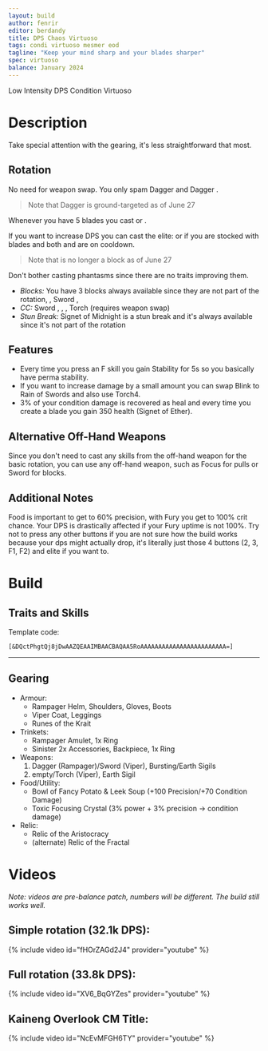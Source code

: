 ```yaml
---
layout: build
author: fenrir
editor: berdandy
title: DPS Chaos Virtuoso
tags: condi virtuoso mesmer eod
tagline: "Keep your mind sharp and your blades sharper"
spec: virtuoso
balance: January 2024
---
```


Low Intensity DPS Condition Virtuoso

# Description

Take special attention with the gearing, it's less straightforward that most.

## Rotation

No need for weapon swap. You only spam Dagger <span data-aw2-key="2" data-aw2-skill="62560"/> and Dagger <span data-aw2-key="3" data-aw2-skill="62607"/>.

> Note that Dagger <span data-aw2-key="3" data-aw2-skill="62607"/> is ground-targeted as of June 27

Whenever you have 5 blades you cast <span data-aw2-key="F1" data-aw2-skill="62586"/> or <span data-aw2-key="F2" data-aw2-skill="62616"/>.

If you want to increase DPS you can cast the elite: <span data-aw2-key="0" data-aw2-skill="24755"/> or <span data-aw2-key="F5" data-aw2-skill="62597"/> if you are stocked with blades and both <span data-aw2-key="F1" data-aw2-skill="62586"/> and <span data-aw2-key="F2" data-aw2-skill="62616"/> are on cooldown.

> Note that <span data-aw2-key="F5" data-aw2-skill="62597"/> is no longer a block as of June 27

Don't bother casting phantasms since there are no traits improving them.

- *Blocks:* You have 3 blocks always available since they are not part of the rotation, 
  <span data-aw2-key="F4" data-aw2-skill="68273"/>,
  Sword <span data-aw2-key="4" data-aw2-skill="10280"/>,
- *CC:*
  Sword <span data-aw2-key="4" data-aw2-skill="10280"/>,
  <span data-aw2-key="F3" data-aw2-skill="62602"/>,
  <span data-aw2-key="9" data-aw2-skill="10232"/>,
  Torch <span data-aw2-key="5" data-aw2-skill="10189"/> (requires weapon swap)
- *Stun Break:*
  Signet of Midnight <span data-aw2-key="8" data-aw2-skill="10234"/> is a stun break and it's always available since it's not part of the rotation

## Features

- Every time you press an F skill you gain Stability for 5s so you basically have perma stability.
- If you want to increase damage by a small amount you can swap Blink to Rain of Swords and also use Torch4.
- 3% of your condition damage is recovered as heal and every time you create a blade you gain 350 health (Signet of Ether).

## Alternative Off-Hand Weapons

Since you don't need to cast any skills from the off-hand weapon for the basic rotation, you can use any off-hand weapon, such as Focus for pulls or Sword for blocks.

## Additional Notes

Food is important to get to 60% precision, with Fury you get to 100% crit chance.
Your DPS is drastically affected if your Fury uptime is not 100%.
Try not to press any other buttons if you are not sure how the build works because your dps might actually drop, it's literally just those 4 buttons (2, 3, F1, F2) and elite if you want to.

# Build

## Traits and Skills

Template code:

`[&DQctPhgtQj8jDwAAZQEAAIMBAACBAQAA5RoAAAAAAAAAAAAAAAAAAAAAAAA=]`

---

<div
  data-armory-embed='skills'
  data-armory-ids='21750,10200,10234,10232,24755'
>
</div>
<div
  data-armory-embed='specializations'
  data-armory-ids='45,24,66'
  data-armory-45-traits='675,669,1687'
  data-armory-24-traits='721,1690,2035'
  data-armory-66-traits='2202,2207,2223'
>
</div>
<script async src='https://unpkg.com/armory-embeds@^0.x.x/armory-embeds.js'></script>

## Gearing

- Armour:
  - Rampager Helm, Shoulders, Gloves, Boots
  - Viper Coat, Leggings
  - Runes of the Krait
- Trinkets:
  - Rampager Amulet, 1x Ring
  - Sinister 2x Accessories, Backpiece, 1x Ring
- Weapons:
  1. Dagger (Rampager)/Sword (Viper), Bursting/Earth Sigils
  2. empty/Torch (Viper), Earth Sigil
- Food/Utility:
  - Bowl of Fancy Potato & Leek Soup (+100 Precision/+70 Condition Damage)
  - Toxic Focusing Crystal (3% power + 3% precision -> condition damage)
- Relic:
  - Relic of the Aristocracy
  - (alternate) Relic of the Fractal

# Videos

_Note: videos are pre-balance patch, numbers will be different. The build still works well._

## Simple rotation (32.1k DPS):
{% include video id="fHOrZAGd2J4" provider="youtube" %}

## Full rotation (33.8k DPS):
{% include video id="XV6_BqGYZes" provider="youtube" %}

## Kaineng Overlook CM Title:
{% include video id="NcEvMFGH6TY" provider="youtube" %}
